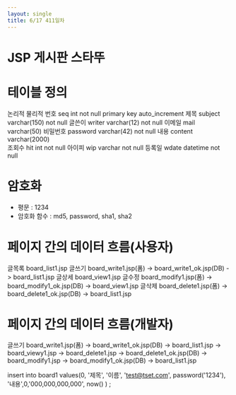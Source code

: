 ```yaml
---
layout: single
title: 6/17 411일차
---
```

# JSP 게시판 스타뚜

# 테이블 정의
  논리적      물리적
  번호        seq         int            not null    primary key auto_increment
  제목        subject     varchar(150)   not null
  글쓴이      writer      varchar(12)    not null
  이메일      mail        varchar(50)
  비밀번호    password    varchar(42)    not null
  내용        content     varchar(2000)  
  조회수      hit         int            not null
  아이피      wip         varchar        not null
  등록일      wdate       datetime       not null


# 암호화
- 평문 : 1234
- 암호화 함수 : md5, password, sha1, sha2


# 페이지 간의 데이터 흐름(사용자)
글목록      board_list1.jsp 
글쓰기            board_write1.jsp(폼) -> board_write1_ok.jsp(DB) -> board_list1.jsp
글상세            board_view1.jsp
글수정                  board_modify1.jsp(폼) -> board_modify1_ok.jsp(DB) -> board_view1.jsp
글삭제                  board_delete1.jsp(폼) -> board_delete1_ok.jsp(DB) -> board_list1.jsp

# 페이지 간의 데이터 흐름(개발자)
글쓰기            board_write1.jsp(폼) -> board_write1_ok.jsp(DB) 
-> board_list1.jsp
-> board_viewy1.jsp
-> board_delete1.jsp -> board_delete1_ok.jsp(DB)
-> board_modify1.jsp -> board_modify1_ok.jsp(DB)
-> board_list1.jsp

insert into board1 values(0, '제목', '이름', 'test@tset.com', password('1234'), '내용',0,'000,000,000,000', now() ) ;










